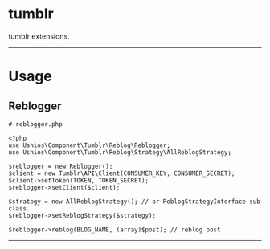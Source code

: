 tumblr
======

tumblr extensions.

---

# Usage

## Reblogger

    # reblogger.php
    
    <?php
    use Ushios\Component\Tumblr\Reblog\Reblogger;
    use Ushios\Component\Tumblr\Reblog\Strategy\AllReblogStrategy;
    
    $reblogger = new Reblogger();
    $client = new Tumblr\API\Client(CONSUMER_KEY, CONSUMER_SECRET);
    $client->setToken(TOKEN, TOKEN_SECRET);
    $reblogger->setClient($client);
    
    $strategy = new AllReblogStrategy(); // or ReblogStrategyInterface sub class.
    $reblogger->setReblogStrategy($strategy);
    
    $reblogger->reblog(BLOG_NAME, (array)$post); // reblog post

---
